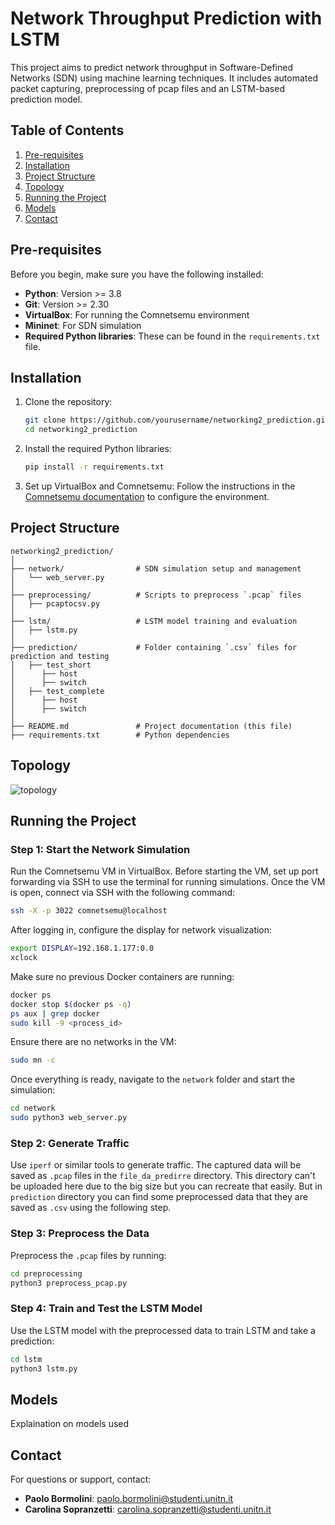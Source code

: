 
# Network Throughput Prediction with LSTM

This project aims to predict network throughput in Software-Defined Networks (SDN) using machine learning techniques. It includes automated packet capturing, preprocessing of pcap files and an LSTM-based prediction model.

## Table of Contents
1. [Pre-requisites](#prerequisites)
2. [Installation](#installation)
3. [Project Structure](#project-structure)
4. [Topology](#topology)
5. [Running the Project](#running-the-project)
6. [Models](#models)
7. [Contact](#contact)

## Pre-requisites

Before you begin, make sure you have the following installed:

- **Python**: Version >= 3.8
- **Git**: Version >= 2.30
- **VirtualBox**: For running the Comnetsemu environment
- **Mininet**: For SDN simulation
- **Required Python libraries**: These can be found in the `requirements.txt` file.

## Installation

1. Clone the repository:
   ```bash
   git clone https://github.com/yourusername/networking2_prediction.git
   cd networking2_prediction
   ```

2. Install the required Python libraries:
   ```bash
   pip install -r requirements.txt
   ```

3. Set up VirtualBox and Comnetsemu:
   Follow the instructions in the [Comnetsemu documentation](https://www.comnetsemu.com) to configure the environment.

## Project Structure

```plaintext
networking2_prediction/
│
├── network/                # SDN simulation setup and management
│   └── web_server.py
│
├── preprocessing/          # Scripts to preprocess `.pcap` files
│   ├── pcaptocsv.py
│
├── lstm/                   # LSTM model training and evaluation
│   ├── lstm.py
│
├── prediction/             # Folder containing `.csv` files for prediction and testing
│   ├── test_short
│      ├── host
│      ├── switch
│   ├── test_complete
│      ├── host
│      ├── switch
│
├── README.md               # Project documentation (this file)
├── requirements.txt        # Python dependencies
```

## Topology
![topology](https://github.com/user-attachments/assets/dafe0ea7-d791-4022-8a43-ded3f43784e9)


## Running the Project

### Step 1: Start the Network Simulation
Run the Comnetsemu VM in VirtualBox. Before starting the VM, set up port forwarding via SSH to use the terminal for running simulations. Once the VM is open, connect via SSH with the following command:
```bash
ssh -X -p 3022 comnetsemu@localhost
```
After logging in, configure the display for network visualization:
```bash
export DISPLAY=192.168.1.177:0.0
xclock
```

Make sure no previous Docker containers are running:
```bash
docker ps
docker stop $(docker ps -q)
ps aux | grep docker
sudo kill -9 <process_id>
```

Ensure there are no networks in the VM:
```bash
sudo mn -c
```

Once everything is ready, navigate to the `network` folder and start the simulation:
```bash
cd network
sudo python3 web_server.py
```

### Step 2: Generate Traffic
Use `iperf` or similar tools to generate traffic. The captured data will be saved as `.pcap` files in the `file_da_predirre` directory. This directory can't be uploaded here due to the big size but you can recreate that easily. But in `prediction` directory you can find some preprocessed data that they are saved as `.csv` using the following step.

### Step 3: Preprocess the Data
Preprocess the `.pcap` files by running:
```bash
cd preprocessing
python3 preprocess_pcap.py
```

### Step 4: Train and Test the LSTM Model
Use the LSTM model with the preprocessed data to train LSTM and take a prediction:
```bash
cd lstm
python3 lstm.py
```

## Models
Explaination on models used

## Contact

For questions or support, contact:
- **Paolo Bormolini**: paolo.bormolini@studenti.unitn.it
- **Carolina Sopranzetti**: carolina.sopranzetti@studenti.unitn.it

